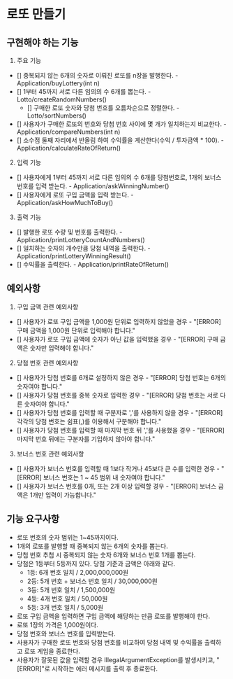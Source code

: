 # 로또 만들기

## 구현해야 하는 기능
1. 주요 기능
* [] 중복되지 않는 6개의 숫자로 이뤄진 로또를 n장을 발행한다. - Application/buyLottery(int n)
* [] 1부터 45까지 서로 다른 임의의 수 6개를 뽑는다. - Lotto/createRandomNumbers()
  * [] 구매한 로또 숫자와 당첨 번호를 오름차순으로 정렬한다. - Lotto/sortNumbers()
* [] 사용자가 구매한 로또의 번호와 당첨 번호 사이에 몇 개가 일치하는지 비교한다. - Application/compareNumbers(int n)
* [] 소수점 둘째 자리에서 반올림 하여 수익률을 계산한다(수익 / 투자금액 * 100). - Application/calculateRateOfReturn()

2. 입력 기능
* [] 사용자에게 1부터 45까지 서로 다른 임의의 수 6개를 당첨번호로, 1개의 보너스 번호를 입력 받는다. - Application/askWinningNumber()
* [] 사용자에게 로또 구입 금액을 입력 받는다. - Application/askHowMuchToBuy()

3. 출력 기능
* [] 발행한 로또 수량 및 번호를 출력한다. - Application/printLotteryCountAndNumbers()
* [] 일치하는 숫자의 개수만큼 당첨 내역을 출력한다. - Application/printLotteryWinningResult()
* [] 수익률을 출력한다. - Application/printRateOfReturn()

## 예외사항
1. 구입 금액 관련 예외사항
- [] 사용자가 로또 구입 금액을 1,000원 단위로 입력하지 않았을 경우 - "[ERROR] 구매 금액을 1,000원 단위로 입력해야 합니다."
- [] 사용자가 로또 구입 금액에 숫자가 아닌 값을 입력했을 경우 - "[ERROR] 구매 금액은 숫자만 입력해야 합니다."

2. 당첨 번호 관련 예외사항
- [] 사용자가 당첨 번호를 6개로 설정하지 않은 경우 - "[ERROR] 당첨 번호는 6개의 숫자여야 합니다."
- [] 사용자가 당첨 번호를 중복 숫자로 입력한 경우 - "[ERROR] 당첨 번호는 서로 다른 숫자여야 합니다."
- [] 사용자가 당첨 번호를 입력할 때 구분자로 ','를 사용하지 않을 경우 - "[ERROR] 각각의 당첨 번호는 쉼표(,)를 이용해서 구분해야 합니다."
- [] 사용자가 당첨 번호를 입력할 때 마지막 번호 뒤 ','를 사용했을 경우 - "[ERROR] 마지막 번호 뒤에는 구분자를 기입하지 않아야 합니다."

3. 보너스 번호 관련 예외사항
- [] 사용자가 보너스 번호를 입력할 때 1보다 작거나 45보다 큰 수를 입력한 경우 - "[ERROR] 보너스 번호는 1 ~ 45 범위 내 숫자여야 합니다."
- [] 사용자가 보너스 번호를 0개, 또는 2개 이상 입력할 경우 - "[ERROR] 보너스 금액은 1개만 입력이 가능합니다."

## 기능 요구사항
- 로또 번호의 숫자 범위는 1~45까지이다.
- 1개의 로또를 발행할 때 중복되지 않는 6개의 숫자를 뽑는다.
- 당첨 번호 추첨 시 중복되지 않는 숫자 6개와 보너스 번호 1개를 뽑는다.
- 당첨은 1등부터 5등까지 있다. 당첨 기준과 금액은 아래와 같다.
    - 1등: 6개 번호 일치 / 2,000,000,000원
    - 2등: 5개 번호 + 보너스 번호 일치 / 30,000,000원
    - 3등: 5개 번호 일치 / 1,500,000원
    - 4등: 4개 번호 일치 / 50,000원
    - 5등: 3개 번호 일치 / 5,000원
- 로또 구입 금액을 입력하면 구입 금액에 해당하는 만큼 로또를 발행해야 한다.
- 로또 1장의 가격은 1,000원이다.
- 당첨 번호와 보너스 번호를 입력받는다.
- 사용자가 구매한 로또 번호와 당첨 번호를 비교하여 당첨 내역 및 수익률을 출력하고 로또 게임을 종료한다.
- 사용자가 잘못된 값을 입력할 경우 IllegalArgumentException를 발생시키고, "[ERROR]"로 시작하는 에러 메시지를 출력 후 종료한다.